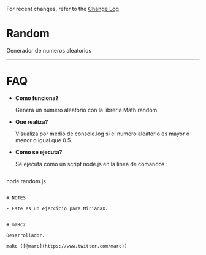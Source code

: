 For recent changes, refer to the [Change Log](https://github.com/maRc2/random/master/CHANGELOG.md)

# Random

Generador de numeros aleatorios

----------



# FAQ


- **Como funciona?**

	Genera un numero aleatorio con la libreria Math.random.

- **Que realiza?**

	Visualiza por medio de console.log si el numero aleatorio es mayor o menor o igual que 0.5.

- **Como se ejecuta?**

    Se ejecuta como un script node.js en la linea de comandos :

    ```JAVASCRIPT
node random.js
```

# NOTES

- Este es un ejercicio para MiriadaX.


# maRc2

Desarrollador.

maRc ([@marc](https://www.twitter.com/marc))